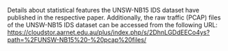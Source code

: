 Details about statistical features the UNSW-NB15 IDS dataset have published in the respective paper.
Additionally, the raw traffic (PCAP) files of the UNSW-NB15 IDS dataset can be accessed from the following URL: https://cloudstor.aarnet.edu.au/plus/index.php/s/2DhnLGDdEECo4ys?path=%2FUNSW-NB15%20-%20pcap%20files/

